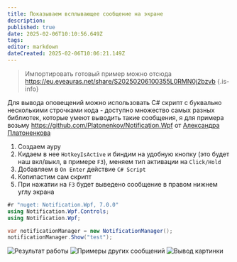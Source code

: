 ```yaml
---
title: Показываем всплывающее сообщение на экране
description: 
published: true
date: 2025-02-06T10:10:56.649Z
tags: 
editor: markdown
dateCreated: 2025-02-06T10:06:21.149Z
---
```


> Импортировать готовый пример можно отсюда https://eu.eyeauras.net/share/S20250206100355L0RMN0j2bzvb
{.is-info}

Для вывода оповещений можно использовать C# скрипт с буквально несколькими строчками кода - доступно множество самых разных библиотек, которые умеют выводить такие сообщения, я для примера возьму https://github.com/Platonenkov/Notification.Wpf от [Александра Платоненкова](https://github.com/Platonenkov)

1. Создаем ауру
2. Кидаем в нее `HotkeyIsActive` и биндим на удобную кнопку (это будет наш вкл/выкл, в примере `F3`), меняем тип активации на `Click/Hold`
3. Добавляем в `On Enter` действие `C# Script`
4. Копипастим сам скрипт
5. При нажатии на `F3` будет выведено сообщение в правом нижнем углу экрана

```csharp
#r "nuget: Notification.Wpf, 7.0.0"
using Notification.Wpf.Controls;
using Notification.Wpf;

var notificationManager = new NotificationManager();
notificationManager.Show("test");
```

![Результат работы](https://s3.eyeauras.net/media/2025/02/I0bceQwhw4GWyE3j.png)
![Примеры других сообщений](https://s3.eyeauras.net/media/2025/02/all_styles.gif)
![Вывод картинки](https://s3.eyeauras.net/media/2025/02/Image.gif)